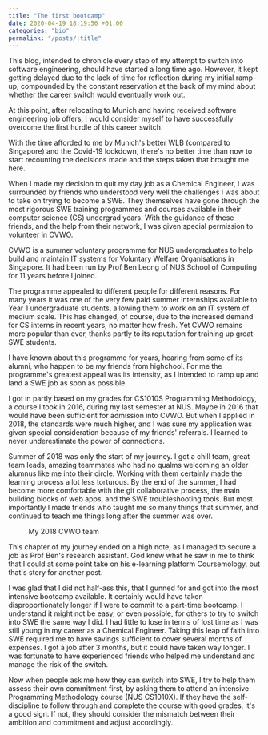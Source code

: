 ```yaml
---
title: "The first bootcamp"
date: 2020-04-19 18:19:56 +01:00
categories: "bio"
permalink: "/posts/:title"
---
```


This blog, intended to chronicle every step of my attempt to switch into software engineering, should have started a long time ago. However, it kept getting delayed due to the lack of time for reflection during my initial ramp-up, compounded by the constant reservation at the back of my mind about whether the career switch would eventually work out.

At this point, after relocating to Munich and having received software engineering job offers, I would consider myself to have successfully overcome the first hurdle of this career switch.

With the time afforded to me by Munich's better WLB (compared to Singapore) and the Covid-19 lockdown, there's no better time than now to start recounting the decisions made and the steps taken that brought me here.

When I made my decision to quit my day job as a Chemical Engineer, I was surrounded by friends who understood very well the challenges I was about to take on trying to become a SWE. They themselves have gone through the most rigorous SWE training programmes and courses available in their computer science (CS) undergrad years. With the guidance of these friends, and the help from their network, I was given special permission to volunteer in CVWO.

CVWO is a summer voluntary programme for NUS undergraduates to help build and maintain IT systems for Voluntary Welfare Organisations in Singapore. It had been run by Prof Ben Leong of NUS School of Computing for 11 years before I joined.

The programme appealed to different people for different reasons. For many years it was one of the very few paid summer internships available to Year 1 undergraduate students, allowing them to work on an IT system of medium scale. This has changed, of course, due to the increased demand for CS interns in recent years, no matter how fresh. Yet CVWO remains more popular than ever, thanks partly to its reputation for training up great SWE students.

I have known about this programme for years, hearing from some of its alumni, who happen to be my friends from highchool. For me the programme's greatest appeal was its intensity, as I intended to ramp up and land a SWE job as soon as possible.

I got in partly based on my grades for CS1010S Programming Methodology, a course I took in 2016, during my last semester at NUS. Maybe in 2016 that would have been sufficient for admission into CVWO. But when I applied in 2018, the standards were much higher, and I was sure my application was given special consideration because of my friends' referrals. I learned to never underestimate the power of connections.

Summer of 2018 was only the start of my journey. I got a chill team, great team leads, amazing teammates who had no qualms welcoming an older alumnus like me into their circle. Working with them certainly made the learning process a lot less torturous. By the end of the summer, I had become more comfortable with the git collaborative process, the main building blocks of web apps, and the SWE troubleshooting tools. But most importantly I made friends who taught me so many things that summer, and continued to teach me things long after the summer was over.

<figure>
  <img src="{{ site.url }}{{ site.baseurl }}/assets/files/cvwo_2018.jpg" alt="">
  <figcaption>My 2018 CVWO team</figcaption>
</figure>

This chapter of my journey ended on a high note, as I managed to secure a job as Prof Ben's research assistant. God knew what he saw in me to think that I could at some point take on his e-learning platform Coursemology, but that's story for another post.

I was glad that I did not half-ass this, that I gunned for and got into the most intensive bootcamp available. It certainly would have taken disproportionately longer if I were to commit to a part-time bootcamp. I understand it might not be easy, or even possible, for others to try to switch into SWE the same way I did. I had little to lose in terms of lost time as I was still young in my career as a Chemical Engineer. Taking this leap of faith into SWE required me to have savings sufficient to cover several months of expenses. I got a job after 3 months, but it could have taken way longer. I was fortunate to have experienced friends who helped me understand and manage the risk of the switch.

Now when people ask me how they can switch into SWE, I try to help them assess their own commitment first, by asking them to attend an intensive Programming Methodology course (NUS CS1010X). If they have the self-discipline to follow through and complete the course with good grades, it's a good sign. If not, they should consider the mismatch between their ambition and commitment and adjust accordingly.
